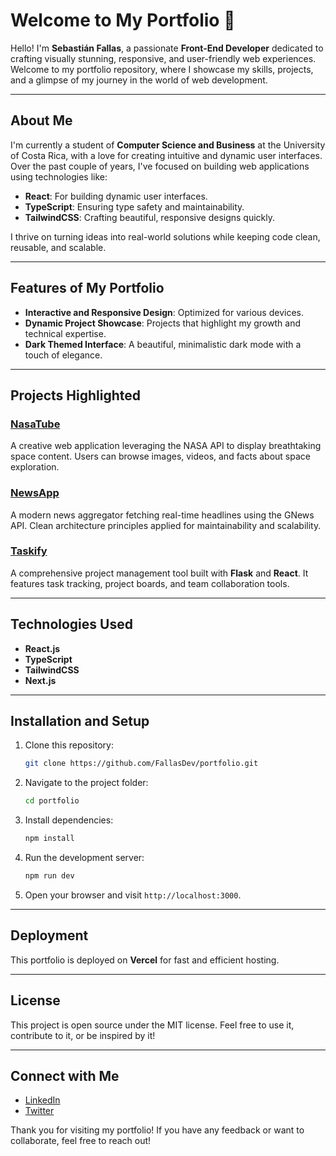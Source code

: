 # Welcome to My Portfolio 🌟

Hello! I'm **Sebastián Fallas**, a passionate **Front-End Developer** dedicated to crafting visually stunning, responsive, and user-friendly web experiences. Welcome to my portfolio repository, where I showcase my skills, projects, and a glimpse of my journey in the world of web development.

---

## About Me
I'm currently a student of **Computer Science and Business** at the University of Costa Rica, with a love for creating intuitive and dynamic user interfaces. Over the past couple of years, I've focused on building web applications using technologies like:

- **React**: For building dynamic user interfaces.
- **TypeScript**: Ensuring type safety and maintainability.
- **TailwindCSS**: Crafting beautiful, responsive designs quickly.

I thrive on turning ideas into real-world solutions while keeping code clean, reusable, and scalable.

---

## Features of My Portfolio
- **Interactive and Responsive Design**: Optimized for various devices.
- **Dynamic Project Showcase**: Projects that highlight my growth and technical expertise.
- **Dark Themed Interface**: A beautiful, minimalistic dark mode with a touch of elegance.

---

## Projects Highlighted
### [NasaTube](https://your-nasatube-link.com)
A creative web application leveraging the NASA API to display breathtaking space content. Users can browse images, videos, and facts about space exploration.

### [NewsApp](https://your-newsapp-link.com)
A modern news aggregator fetching real-time headlines using the GNews API. Clean architecture principles applied for maintainability and scalability.

### [Taskify](https://your-taskify-link.com)
A comprehensive project management tool built with **Flask** and **React**. It features task tracking, project boards, and team collaboration tools.

---

## Technologies Used
- **React.js**
- **TypeScript**
- **TailwindCSS**
- **Next.js** 

---

## Installation and Setup
1. Clone this repository:
   ```bash
   git clone https://github.com/FallasDev/portfolio.git
   ```
2. Navigate to the project folder:
   ```bash
   cd portfolio
   ```
3. Install dependencies:
   ```bash
   npm install
   ```
4. Run the development server:
   ```bash
   npm run dev
   ```
5. Open your browser and visit `http://localhost:3000`.

---

## Deployment
This portfolio is deployed on **Vercel** for fast and efficient hosting.

---

## License
This project is open source under the MIT license. Feel free to use it, contribute to it, or be inspired by it!

---

## Connect with Me
- [LinkedIn](https://www.linkedin.com/in/sebastian-fallas)
- [Twitter](https://twitter.com/sebastianfallas)

Thank you for visiting my portfolio! If you have any feedback or want to collaborate, feel free to reach out!

